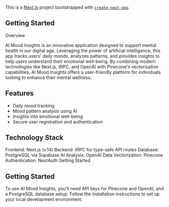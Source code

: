This is a [Next.js](https://nextjs.org/) project bootstrapped with [`create-next-app`](https://github.com/vercel/next.js/tree/canary/packages/create-next-app).

## Getting Started

Overview

AI Mood Insights is an innovative application designed to support mental health in our digital age. Leveraging the power of artificial intelligence, this app tracks users' daily moods, analyzes patterns, and provides insights to help users understand their emotional well-being. By combining modern technologies like Next.js, tRPC, and OpenAI with Pinecone's vectorization capabilities, AI Mood Insights offers a user-friendly platform for individuals looking to enhance their mental wellness.

## Features
- Daily mood tracking
- Mood pattern analysis using AI
- Insights into emotional well-being
- Secure user registration and authentication

## Technology Stack
Frontend: Next.js (v.14)
Backend: tRPC for type-safe API routes
Database: PostgreSQL via Supabase
AI Analysis: OpenAI
Data Vectorization: Pinecone
Authentication: NextAuth
Getting Started

## Getting Started
To use AI Mood Insights, you'll need API keys for Pinecone and OpenAI, and a PostgreSQL database setup. Follow the installation instructions to set up your local development environment.
